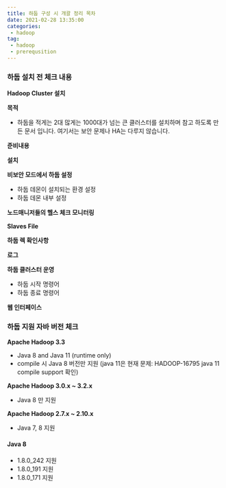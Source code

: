 ```yaml
---
title: 하둡 구성 시 개괄 정리 목차
date: 2021-02-28 13:35:00
categories:
 - hadoop
tag:
 - hadoop
 - prerequsition
---
```


### 하둡 설치 전 체크 내용

**Hadoop Cluster 설치**

**목적**

- 하둡을 적게는 2대 많게는 1000대가 넘는 큰 클러스터를 설치하며 참고 하도록 만든 문서 입니다. 여기서는 보안 문제나 HA는 다루지 않습니다.

**준비내용**

**설치**

**비보안 모드에서 하둡 설정**

- 하둡 데몬이 설치되는 환경 설정
- 하둡 데몬 내부 설정

**노드매니저들의 헬스 체크 모니터링**

**Slaves File**

**하둡 렉 확인사항**

**로그**

**하둡 클러스터 운영**

- 하둡 시작 명령어
- 하둡 종료 명령어

**웹 인터페이스**



<!-- more -->

### 하둡 지원 자바 버전 체크

**Apache Hadoop 3.3**

- Java 8 and Java 11 (runtime only)
- compile 시 Java 8 버전만 지원 (java 11은 현재 문제: HADOOP-16795 java 11 compile support 확인)

**Apache Hadoop 3.0.x ~ 3.2.x**

- Java 8 만 지원

**Apache Hadoop 2.7.x ~ 2.10.x** 

- Java 7, 8 지원



#### Java 8

- 1.8.0_242 지원
- 1.8.0_191 지원
- 1.8.0_171 지원